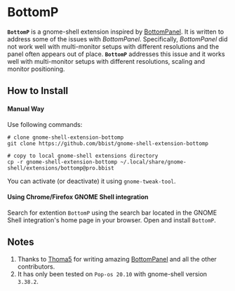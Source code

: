 # BottomP

**`BottomP`** is a gnome-shell extension inspired by [BottomPanel](https://github.com/Thoma5/gnome-shell-extension-bottompanel). It is written to address some of the issues with *BottomPanel*. Specifically, *BottomPanel* did not work well with multi-monitor setups with different resolutions and the panel often appears out of place. **`BottomP`** addresses this issue and it works well with multi-monitor setups with different resolutions, scaling and monitor positioning.

## How to Install

#### Manual Way

Use following commands:
```shell script
# clone gnome-shell-extension-bottomp
git clone https://github.com/bbist/gnome-shell-extension-bottomp

# copy to local gnome-shell extensions directory
cp -r gnome-shell-extension-bottomp ~/.local/share/gnome-shell/extensions/bottomp@pro.bbist
```

You can activate (or deactivate) it using `gnome-tweak-tool`.

#### Using Chrome/Firefox GNOME Shell integration
Search for extention `BottomP` using the search bar located in the GNOME Shell integration's home page in your browser. Open and install `BottomP`.

## Notes
1. Thanks to [Thoma5](https://github.com/Thoma5) for writing amazing [BottomPanel](https://github.com/Thoma5/gnome-shell-extension-bottompanel) and all the other contributors.
2. It has only been tested on `Pop-os 20.10` with gnome-shell version `3.38.2`.
